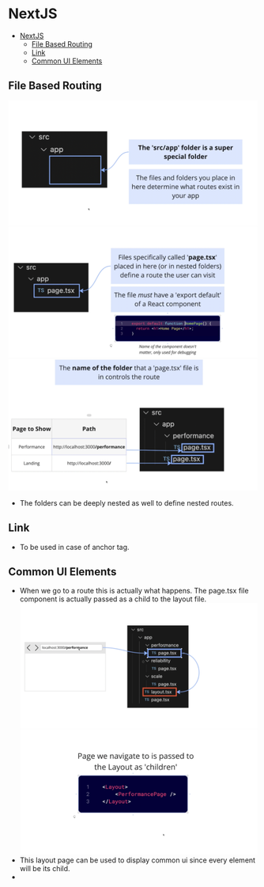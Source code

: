 # NextJS

- [NextJS](#nextjs)
  - [File Based Routing](#file-based-routing)
  - [Link](#link)
  - [Common UI Elements](#common-ui-elements)

## File Based Routing

![alt text](image.png)
![alt text](image-1.png)
![alt text](image-2.png)

- The folders can be deeply nested as well to define nested routes.

## Link

- To be used in case of anchor tag.

## Common UI Elements

- When we go to a route this is actually what happens. The page.tsx file component is actually passed as a child to the layout file.
  ![alt text](image-3.png)
  ![alt text](image-4.png)
- This layout page can be used to display common ui since every element will be its child.
-
